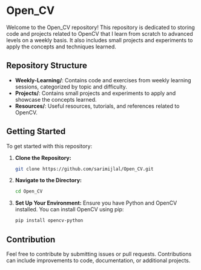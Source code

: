 # Open_CV

Welcome to the Open_CV repository! This repository is dedicated to storing code and projects related to OpenCV that I learn from scratch to advanced levels on a weekly basis. It also includes small projects and experiments to apply the concepts and techniques learned.

## Repository Structure

- **Weekly-Learning/**: Contains code and exercises from weekly learning sessions, categorized by topic and difficulty.
- **Projects/**: Contains small projects and experiments to apply and showcase the concepts learned.
- **Resources/**: Useful resources, tutorials, and references related to OpenCV.

## Getting Started

To get started with this repository:

1. **Clone the Repository:**
   ```bash
   git clone https://github.com/sarimijlal/Open_CV.git
   
2. **Navigate to the Directory:**
   ```bash
   cd Open_CV

4. **Set Up Your Environment:**
     Ensure you have Python and OpenCV installed. You can install OpenCV using pip:
      ```bash
      pip install opencv-python

## Contribution
  
  Feel free to contribute by submitting issues or pull requests. Contributions can include improvements to code, documentation, or additional projects.


   
